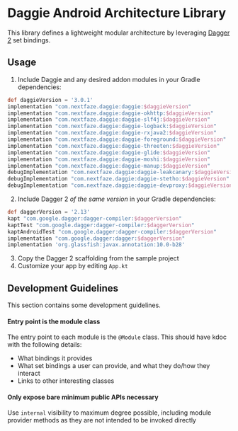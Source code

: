 # Daggie Android Architecture Library

This library defines a lightweight modular architecture by leveraging [Dagger 2][dagger2] set bindings.

## Usage

1. Include Daggie and any desired addon modules in your Gradle dependencies:

```groovy
def daggieVersion = '3.0.1'
implementation "com.nextfaze.daggie:daggie:$daggieVersion"
implementation "com.nextfaze.daggie:daggie-okhttp:$daggieVersion"
implementation "com.nextfaze.daggie:daggie-slf4j:$daggieVersion"
implementation "com.nextfaze.daggie:daggie-logback:$daggieVersion"
implementation "com.nextfaze.daggie:daggie-rxjava2:$daggieVersion"
implementation "com.nextfaze.daggie:daggie-foreground:$daggieVersion"
implementation "com.nextfaze.daggie:daggie-threeten:$daggieVersion"
implementation "com.nextfaze.daggie:daggie-glide:$daggieVersion"
implementation "com.nextfaze.daggie:daggie-moshi:$daggieVersion"
implementation "com.nextfaze.daggie:daggie-manup:$daggieVersion"
debugImplementation "com.nextfaze.daggie:daggie-leakcanary:$daggieVersion"
debugImplementation "com.nextfaze.daggie:daggie-stetho:$daggieVersion"
debugImplementation "com.nextfaze.daggie:daggie-devproxy:$daggieVersion"
```

2. Include Dagger 2 _of the same version_ in your Gradle dependencies:

```groovy
def daggerVersion = '2.13'
kapt "com.google.dagger:dagger-compiler:$daggerVersion"
kaptTest "com.google.dagger:dagger-compiler:$daggerVersion"
kaptAndroidTest "com.google.dagger:dagger-compiler:$daggerVersion"
implementation "com.google.dagger:dagger:$daggerVersion"
implementation 'org.glassfish:javax.annotation:10.0-b28'
```

3. Copy the Dagger 2 scaffolding from the sample project
4. Customize your app by editing `App.kt`

## Development Guidelines

This section contains some development guidelines.

#### Entry point is the module class

The entry point to each module is the `@Module` class. This should have kdoc with the following details:
* What bindings it provides
* What set bindings a user can provide, and what they do/how they interact
* Links to other interesting classes

#### Only expose bare minimum public APIs necessary

Use `internal` visibility to maximum degree possible, including module provider methods as they are not intended to be 
invoked directly

 [dagger2]: https://google.github.io/dagger/

